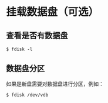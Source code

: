 挂载数据盘（可选）
================================================================================
## 查看是否有数据盘
```shell
$ fdisk -l
```

## 数据盘分区
如果是新盘需要对数据盘进行分区，例如：
```shell
$ fdisk /dev/vdb
```
